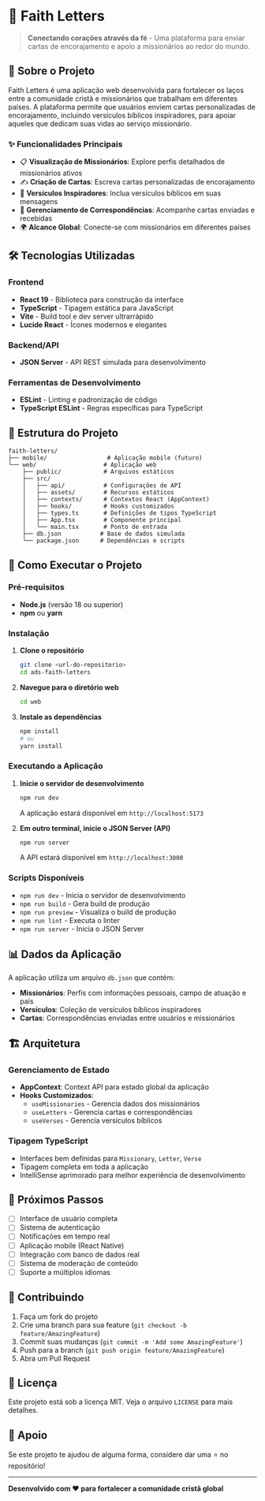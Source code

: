 # 📮 Faith Letters

> **Conectando corações através da fé** - Uma plataforma para enviar cartas de encorajamento e apoio a missionários ao redor do mundo.

## 🌟 Sobre o Projeto

Faith Letters é uma aplicação web desenvolvida para fortalecer os laços entre a comunidade cristã e missionários que trabalham em diferentes países. A plataforma permite que usuários enviem cartas personalizadas de encorajamento, incluindo versículos bíblicos inspiradores, para apoiar aqueles que dedicam suas vidas ao serviço missionário.

### ✨ Funcionalidades Principais

- 📋 **Visualização de Missionários**: Explore perfis detalhados de missionários ativos
- ✍️ **Criação de Cartas**: Escreva cartas personalizadas de encorajamento
- 📖 **Versículos Inspiradores**: Inclua versículos bíblicos em suas mensagens
- 💌 **Gerenciamento de Correspondências**: Acompanhe cartas enviadas e recebidas
- 🌍 **Alcance Global**: Conecte-se com missionários em diferentes países

## 🛠️ Tecnologias Utilizadas

### Frontend
- **React 19** - Biblioteca para construção da interface
- **TypeScript** - Tipagem estática para JavaScript
- **Vite** - Build tool e dev server ultrarrápido
- **Lucide React** - Ícones modernos e elegantes

### Backend/API
- **JSON Server** - API REST simulada para desenvolvimento

### Ferramentas de Desenvolvimento
- **ESLint** - Linting e padronização de código
- **TypeScript ESLint** - Regras específicas para TypeScript

## 📁 Estrutura do Projeto

```
faith-letters/
├── mobile/                 # Aplicação mobile (futuro)
└── web/                   # Aplicação web
    ├── public/            # Arquivos estáticos
    ├── src/
    │   ├── api/           # Configurações de API
    │   ├── assets/        # Recursos estáticos
    │   ├── contexts/      # Contextos React (AppContext)
    │   ├── hooks/         # Hooks customizados
    │   ├── types.ts       # Definições de tipos TypeScript
    │   ├── App.tsx        # Componente principal
    │   └── main.tsx       # Ponto de entrada
    ├── db.json           # Base de dados simulada
    └── package.json      # Dependências e scripts
```

## 🚀 Como Executar o Projeto

### Pré-requisitos

- **Node.js** (versão 18 ou superior)
- **npm** ou **yarn**

### Instalação

1. **Clone o repositório**
   ```bash
   git clone <url-do-repositorio>
   cd ads-faith-letters
   ```

2. **Navegue para o diretório web**
   ```bash
   cd web
   ```

3. **Instale as dependências**
   ```bash
   npm install
   # ou
   yarn install
   ```

### Executando a Aplicação

1. **Inicie o servidor de desenvolvimento**
   ```bash
   npm run dev
   ```
   A aplicação estará disponível em `http://localhost:5173`

2. **Em outro terminal, inicie o JSON Server (API)**
   ```bash
   npm run server
   ```
   A API estará disponível em `http://localhost:3000`

### Scripts Disponíveis

- `npm run dev` - Inicia o servidor de desenvolvimento
- `npm run build` - Gera build de produção
- `npm run preview` - Visualiza o build de produção
- `npm run lint` - Executa o linter
- `npm run server` - Inicia o JSON Server

## 📊 Dados da Aplicação

A aplicação utiliza um arquivo `db.json` que contém:

- **Missionários**: Perfis com informações pessoais, campo de atuação e país
- **Versículos**: Coleção de versículos bíblicos inspiradores
- **Cartas**: Correspondências enviadas entre usuários e missionários

## 🏗️ Arquitetura

### Gerenciamento de Estado
- **AppContext**: Context API para estado global da aplicação
- **Hooks Customizados**: 
  - `useMissionaries` - Gerencia dados dos missionários
  - `useLetters` - Gerencia cartas e correspondências
  - `useVerses` - Gerencia versículos bíblicos

### Tipagem TypeScript
- Interfaces bem definidas para `Missionary`, `Letter`, `Verse`
- Tipagem completa em toda a aplicação
- IntelliSense aprimorado para melhor experiência de desenvolvimento

## 🎯 Próximos Passos

- [ ] Interface de usuário completa
- [ ] Sistema de autenticação
- [ ] Notificações em tempo real
- [ ] Aplicação mobile (React Native)
- [ ] Integração com banco de dados real
- [ ] Sistema de moderação de conteúdo
- [ ] Suporte a múltiplos idiomas

## 🤝 Contribuindo

1. Faça um fork do projeto
2. Crie uma branch para sua feature (`git checkout -b feature/AmazingFeature`)
3. Commit suas mudanças (`git commit -m 'Add some AmazingFeature'`)
4. Push para a branch (`git push origin feature/AmazingFeature`)
5. Abra um Pull Request

## 📝 Licença

Este projeto está sob a licença MIT. Veja o arquivo `LICENSE` para mais detalhes.

## 💝 Apoio

Se este projeto te ajudou de alguma forma, considere dar uma ⭐ no repositório!

---

**Desenvolvido com ❤️ para fortalecer a comunidade cristã global**